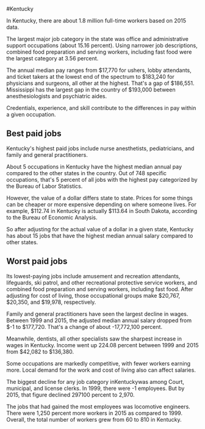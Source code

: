 

#Kentucky

In Kentucky, there are about 1.8 million full-time workers based on 2015 data.

The largest major job category in the state was office and administrative support occupations (about 15.16 percent). Using narrower job descriptions, combined food preparation and serving workers, including fast food were the largest category at 3.56 percent.
               
The annual median pay ranges from $17,770 for ushers, lobby attendants, and ticket takers at the lowest end of the spectrum to  $183,240 for physicians and surgeons, all other at the highest. That's a gap of $186,551. Mississippi has the largest gap in the country of $193,000 between anesthesiologists and psychiatric aides.
          
Credentials, experience, and skill contribute to the differences in pay within a given occupation.

## Best paid jobs
Kentucky's highest paid jobs include <span class='occ_title_em'>nurse anesthetists, pediatricians</span>, and <span class='occ_title_em'>family and general practitioners</span>.
               
About 5 occupations in Kentucky have the highest median annual pay compared to the other states in the country. Out of 748 specific occupations, that's 5 percent of all jobs with the highest pay categorized by the Bureau of Labor Statistics.
               
However, the value of a dollar differs state to state. Prices for some things can be cheaper or more expensive depending on where someone lives. For example, $112.74 in Kentucky is actually $113.64 in South Dakota, according to the Bureau of Economic Analysis.
               
So after adjusting for the actual value of a dollar in a given state, Kentucky has about 15 jobs that have the highest median annual salary compared to other states.
               
## Worst paid jobs

Its lowest-paying jobs include <span class='occ_title_em'>amusement and recreation attendants</span>, <span class='occ_title_em'>lifeguards, ski patrol, and other recreational protective service workers</span>, and <span class='occ_title_em'>combined food preparation and serving workers, including fast food</span>. After adjusting for cost of living, those occupational groups make $20,767,  $20,350, and  $19,978, respectively.
               
<span class='occ_title_em'>Family and general practitioners</span> have seen the largest decline in wages. Between 1999 and 2015, the adjusted median annual salary dropped from $-1 to $177,720. That's a change of about -17,772,100 percent.
               
Meanwhile, <span class='occ_title_em'>dentists, all other specialists</span> saw the sharpest increase in wages in Kentucky. Income went up 224.08 percent between 1999 and 2015 from $42,082 to $136,380.

Some occupations are markedly competitive, with fewer workers earning more. Local demand for the work and cost of living also can affect salaries.

            
The biggest decline for any job category inKentuckywas among <span class='occ_title_em'>Court, municipal, and license clerks</span>. In 1999, there were -1 employees. But by 2015, that figure declined 297100 percent to 2,970. 
               
The jobs that had gained the most employees was locomotive engineers. There were 1,250 percent more workers in 2015 as compared to 1999. Overall, the total number of workers grew from 60 to 810 in Kentucky.
